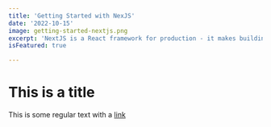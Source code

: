 ```yaml
---
title: 'Getting Started with NexJS'
date: '2022-10-15'
image: getting-started-nextjs.png
excerpt: 'NextJS is a React framework for production - it makes building fullstack React apps and sites a breeze and ships with built-in SSR.'
isFeatured: true

---
```


# This is a title

This is some regular text with a [link](https://google.com)